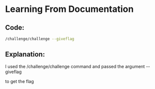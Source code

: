 # Learning From Documentation

## Code:
```bash
/challenge/challenge --giveflag
```
## Explanation:
I used the /challenge/challenge command and passed the argument --giveflag

to get the flag
